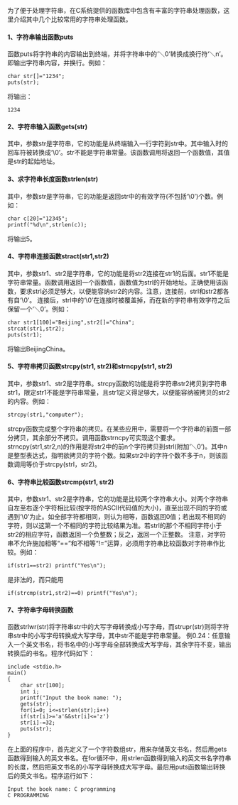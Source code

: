 为了便于处理字符串，在C系统提供的函数库中包含有丰富的字符串处理函数，这里介绍其中几个比较常用的字符串处理函数。
#### 1、字符串输出函数puts
函数puts将字符串的内容输出到终端，并将字符串中的‘＼0’转换成换行符‘＼n’。即输出字符串内容，并换行。例如：
```  
char str[]="1234";
puts(str);
```
将输出：
```  
1234
```
#### 2、字符串输入函数gets(str)
其中，参数str是字符串，它的功能是从终端输入—行字符到str中。其中输入时的回车符被转换成‘\0’。str不能是字符串常量。该函数调用将返回一个函数值，其值是str的起始地址。
#### 3、求字符串长度函数strlen(str)
其中，参数str是字符串，它的功能是返回str中的有效字符(不包括‘\0’)个数。例如：
```  
char c[20]="12345";
printf("%d\n",strlen(c));
```
将输出5。
#### 4、字符串连接函数stract(str1,str2)
其中，参数str1、str2是字符串，它的功能是将str2连接在str1的后面。str1不能是字符串常量。函数调用返回一个函数值，函数值为strl的开始地址。正确使用该函数，要求strl必须足够大，以便能容纳str2的内容。注意，连接前，strl和str2都各有自‘\0’。
连接后，strl中的‘\0’在连接时被覆盖掉，而在新的字符串有效字符之后保留一个‘＼0’。例如：
```  
char str1[100]="Beijing",str2[]="China";
strcat(str1,str2);
puts(str1);
```
将输出BeijingChina。
#### 5、字符串拷贝函数strcpy(str1, str2)和strncpy(str1, str2)
其中，参数str1、str2是字符串。strcpy函数的功能是将字符串str2拷贝到字符串str1，限定str1不能是字符串常量，且str1定义得足够大，以便能容纳被拷贝的str2的内容。例如：
```  
strcpy(str1,"computer");
```
strcpy函数完成整个字符串的拷贝。在某些应用中，需要将一个字符串的前面一部分拷贝，其余部分不拷贝。调用函数strncpy可实现这个要求。strncpy(str1,str2,n)的作用是将str2中的前n个字符拷贝到strl(附加‘＼0’)。其中n是整型表达式，指明欲拷贝的字符个数。如果str2中的字符个数不多于n，则该函数调用等价于strcpy(strl，str2)。
#### 6、字符串比较函数strcmp(str1, str2)
其中，参数str1、str2是字符串，它的功能是比较两个字符串大小。对两个字符串自左至右逐个字符相比较(按字符的ASCII代码值的大小)，直至出现不同的字符或遇到‘\0’为止。如全部字符都相同，则认为相等，函数返回0值；若出现不相同的字符，则以这第一个不相同的字符比较结果为准。若strl的那个不相同字符小于str2的相应字符，函数返回一个负整数；反之，返回一个正整数。
注意，对字符串不允许施加相等“==”和不相等“!=”运算，必须用字符串比较函数对字符串作比较。例如：
```  
if(str1==str2) printf("Yes\n");
```
是非法的，而只能用
```  
if(strcmp(str1,str2)==0) printf("Yes\n");
```
#### 7、字符串字母转换函数
函数strlwr(str)将字符串str中的大写字母转换成小写字母，而strupr(str)则将字符串str中的小写字母转换成大写字母，其中str不能是字符串常量。
例0.24：任意输入一个英文书名，将书名中的小写字母全部转换成大写字母，其余字符不变，输出转换后的书名。程序代码如下：
```  
include <stdio.h>
main()
{
	char str[100];
	int i;
	printf("Input the book name: ");
	gets(str);
	for(i=0; i<=strlen(str);i++)
	if(str[i]>='a'&&str[i]<='z')
	str[i]-=32;
	puts(str);
}
```
在上面的程序中，首先定义了一个字符数组str，用来存储英文书名，然后用gets函数得到输入的英文书名。在for循环中，用strlen函数得到输入的英文书名字符串的长度，然后把英文书名的小写字母转换成大写字母。最后用puts函数输出转换后的英文书名。程序运行如下：
```  
Input the book name: C programming
C PROGRAMMING
```